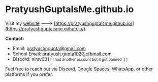 # PratyushGuptaIsMe.github.io

Visit my [website](https://pratyushguptaisme.github.io/) ---> [https://pratyushguptaisme.github.io/](https://pratyushguptaisme.github.io/).

**Contact:**  
- Email: pratyushngupta@gmail.com  
- School Email: pratyush.gupta102@cfbmail.com  
- Discord: nimv001  <small>[   I had another account but it got banned :(  ]</small>

Feel free to reach out via Discord, Google Spaces, WhatsApp, or other platforms if you prefer.